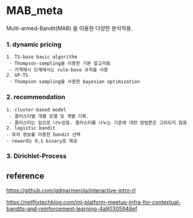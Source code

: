 # MAB_meta

Multi-armed-Bandit(MAB) 을 이용한 다양한 분석적용.



### 1. dynamic pricing

 	1. TS-base basic algorithm 
     - Thompson-sampling을 이용한 기본 알고리즘
     - 가격제시 단계에서는 rule-base 규칙을 사용
 	2. GP-TS
     - Thompson sampling을 사용한 bayesian optimization 

### 2. recommendation

 	1. cluster-based model
     - 클러스터별 개별 모델 및 개별 기록.
     - 클러스터는 임으로 나누었음. 클러스터를 나누는 기준에 대한 방법론은 고려되지 않음
	2. logistic bandit
    - 유저 정보를 이용한 bandit 선택
    - reward는 0,1 binary로 제공

### 3. Dirichlet-Process





## reference

https://github.com/gdmarmerola/interactive-intro-rl

https://netflixtechblog.com/ml-platform-meetup-infra-for-contextual-bandits-and-reinforcement-learning-4a90305948ef